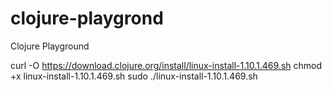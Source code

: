 # clojure-playgrond
Clojure Playground

curl -O https://download.clojure.org/install/linux-install-1.10.1.469.sh
chmod +x linux-install-1.10.1.469.sh
sudo ./linux-install-1.10.1.469.sh
